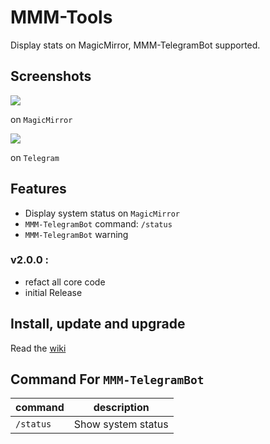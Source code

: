 # MMM-Tools
Display stats on MagicMirror, MMM-TelegramBot supported.

## Screenshots
![](https://github.com/bugsounet/MMM-Tools/blob/dev/capture/capture3.png)

on `MagicMirror`

![](https://github.com/bugsounet/MMM-Tools/blob/dev/capture/capture4.png)

on `Telegram`

## Features
- Display system status on `MagicMirror`
- `MMM-TelegramBot` command: `/status`
- `MMM-TelegramBot` warning

### v2.0.0 :
- refact all core code
- initial Release

## Install, update and upgrade
Read the [wiki](https://github.com/bugsounet/MMM-Tools/wiki)

## Command For `MMM-TelegramBot`
|command | description
|--- |---
|`/status` | Show system status

